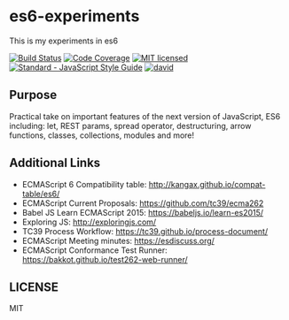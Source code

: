 # es6-experiments

This is my experiments in es6

[![Build Status][build-badge]][build]
[![Code Coverage][coverage-badge]][coverage]
[![MIT licensed](https://img.shields.io/badge/license-MIT-blue.svg)](https://github.com/saidur2k/es6-experiments/blob/master/LICENSE)
[![Standard - JavaScript Style Guide](https://img.shields.io/badge/code%20style-standard-brightgreen.svg)](http://standardjs.com/)
[![david](https://david-dm.org/saidur2k/es6-experiments/dev-status.svg)](https://david-dm.org/saidur2k/es6-experiments/)

## Purpose
Practical take on  important features of the next version of JavaScript, ES6 including: let, REST params, spread operator, destructuring, arrow functions, classes, collections, modules and more!

## Additional Links

- ECMAScript 6 Compatibility table: http://kangax.github.io/compat-table/es6/
- ECMAScript Current Proposals: https://github.com/tc39/ecma262
- Babel JS Learn ECMAScript 2015: https://babeljs.io/learn-es2015/
- Exploring JS: http://exploringjs.com/
- TC39 Process Workflow: https://tc39.github.io/process-document/
- ECMAScript Meeting minutes: https://esdiscuss.org/
- ECMAScript Conformance Test Runner: https://bakkot.github.io/test262-web-runner/


## LICENSE

MIT

[build-badge]: https://img.shields.io/travis/saidur2k/es6-experiments.svg?style=flat-square
[build]: https://travis-ci.org/saidur2k/es6-experiments
[coverage-badge]: https://img.shields.io/codecov/c/github/saidur2k/es6-experiments.svg?style=flat-square
[coverage]: https://codecov.io/github/saidur2k/es6-experiments
[license-badge]: https://img.shields.io/badge/license-MIT-blue.svg
[license]: https://github.com/saidur2k/es6-experiments/blob/master/LICENSE
[david]: https://david-dm.org/saidur2k/es6-experiments/dev-status.svg
